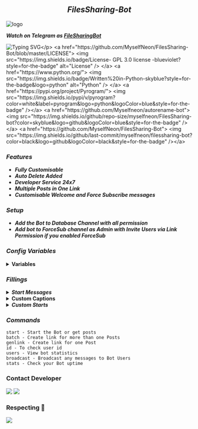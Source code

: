<h2 align="center">
    <i>FilesSharing-Bot</i>
</h2>

<img src="https://envs.sh/RQS.jpg" alt="logo" target="/blank">

_**Watch on Telegram as [FileSharingBot](https://t.me/neonfilesbot)**_

![Typing SVG](https://readme-typing-svg.herokuapp.com/?lines=NEON+FILES+SHARING+BOT+!;CREATED+BY+MYSELFNEON!;A+SIMPLE+BOT+WITH+MULTI+FEATURES!)</p>
<a href="https://github.com/MyselfNeon/FilesSharing-Bot/blob/master/LICENSE"> <img src="https://img.shields.io/badge/License- GPL 3.0 license -blueviolet?style=for-the-badge" alt="License" /> </a>
<a href="https://www.python.org/"> <img src="https://img.shields.io/badge/Written%20in-Python-skyblue?style=for-the-badge&logo=python" alt="Python" /> </a>
<a href="https://pypi.org/project/Pyrogram/"> <img src="https://img.shields.io/pypi/v/pyrogram?color=white&label=pyrogram&logo=python&logoColor=blue&style=for-the-badge" /></a>
<a href="https://github.com/Myselfneon/autorename-bot"> <img src="https://img.shields.io/github/repo-size/myselfneon/FilesSharing-bot?color=skyblue&logo=github&logoColor=blue&style=for-the-badge" /></a>
<a href="https://github.com/MyselfNeon/FilesSharing-Bot"> <img src="https://img.shields.io/github/last-commit/myselfneon/filessharing-bot?color=black&logo=github&logoColor=black&style=for-the-badge" /></a>

### _Features_
<b><i>
- Fully Customisable
- Auto Delete Added
- Developer Service 24x7
- Multiple Posts in One Link
- Customisable Welcome and Force Subscribe messages
</b></i>

### _Setup_
<b><i>
- Add the Bot to Database Channel with all permission
- Add bot to ForceSub channel as Admin with Invite Users via Link Permission if you enabled ForceSub
</b></i>

### _Config Variables_

<details><summary><b>Variables</summary></b></summary>

* [`API_ID`] - _**From  <a href='https://my.telegram.org/'>Telegram Auth**_</a>
* [`API_HASH`] - _**From <a href='https://my.telegram.org/'>Telegram Auth**_</a>
* [`BOT_TOKEN`] - _**From <a href='https://t.me/botfather'>BotFather**_</a>
* [`DB_URL`] - _**Your<a href='https://cloud.mongodb.com/'> MongoDB Url**_</a>
* [`DB_NAME`] - _**Your <a href='https://cloud.mongodb.com/'>MongoDB database Name**_</a>
* [`OWNER_ID`] _**Your Telegram Id**_
* [`FILE_AUTO_DELETE`] _**File Auto Delete, value in seconds**_
* [`CHANNEL_ID`] _**Your DataBase Channel ID**_
* [`FORCE_SUB_CHANNEL`] _**Your ForseSub Channel ID**_
</details>

### _Fillings_

<details><summary><b><i>Start Messages</i></summary></b></summary>

* `{first}` - _**User first name**_
* `{last}` - _**User last name**_
* `{id}` - _**User ID**_
* `{mention}` - _**Mention the user**_
* `{username}` - _**Username**_
</details>

<details><summary><b>Custom Captions</summary></b></summary>

* `{filename}` - _**Name of File**_
* `{previouscaption}` - _**Original Caption**_
</details>

<details><summary><b><i>Custom Starts</i></summary></b></summary>

* `{uptime}` - _**Bot Uptime**_
</details>

### _Commands_

```
start - Start the Bot or get posts
batch - Create link for more than one Posts
genlink - Create link for one Post
id - To check user id
users - View bot statistics
broadcast - Broadcast any messages to Bot Users
stats - Check your Bot uptime
```

<h3>Contact Developer</h3>

<a href="https://telegram.me/OnionXbot"><img src="https://img.shields.io/badge/-Contact%20Dev-blue.svg?style=for-the-badge&logo=Telegram"></a>
<a href="https://telegram.me/neonfiles"><img src="https://img.shields.io/badge/-Update%20Channel-blue.svg?style=for-the-badge&logo=Telegram"></a>

### Respecting 🌊

<a href="https://github.com/myselfneon"><img src="https://img.shields.io/badge/-Developer%20-red.svg?style=for-the-badge&logo=Github"></a>
<a href='https://github.com/myselfnron'></a>
